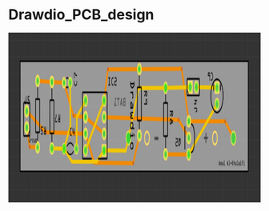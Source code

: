 # Drawdio_PCB_design
<img src="https://github.com/aalkhulaifi/Drawdio_PCB_design/blob/master/PCB.png" width="700" height="340" />

